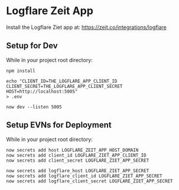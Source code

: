 # Logflare Zeit App
Install the Logflare Ziet app at: https://zeit.co/integrations/logflare

## Setup for Dev
While in your project root directory:

```
npm install
```

```
echo "CLIENT_ID=THE_LOGFLARE_APP_CLIENT_ID
CLIENT_SECRET=THE_LOGFLARE_APP_CLIENT_SECRET
HOST=http://localhost:5005"
> .env
```

```
now dev --listen 5005
```

## Setup EVNs for Deployment
While in your project root directory:

```
now secrets add host LOGFLARE_ZEIT_APP_HOST_DOMAIN
now secrets add client_id LOGFLARE_ZIET_APP_CLIENT_ID
now secrets add client_secret LOGFLARE_ZIET_APP_SECRET

now secrets add logflare_host LOGFLARE_ZIET_APP_SECRET
now secrets add logflare_client_id LOGFLARE_ZIET_APP_SECRET
now secrets add logflare_client_secret LOGFLARE_ZIET_APP_SECRET
```
